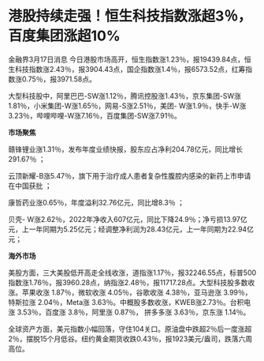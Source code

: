 # 港股持续走强！恒生科技指数涨超3％，百度集团涨超10%

金融界3月17日消息
今日港股市场高开，恒生指数涨1.23％，报19439.84点，恒生科技指数涨2.43％，报3904.43点，国企指数涨1.4％，报6573.52点，红筹指数涨0.75％，报3971.58点。

大型科技股中，阿里巴巴-SW涨1.12％，腾讯控股涨1.43％，京东集团-SW涨1.81％，小米集团-W涨1.65％，网易-S涨2.51％，美团-
W涨1.9％，快手-W涨3.23％，哔哩哔哩-W涨7.16％，百度集团-SW涨7.91％。

**市场聚焦**

赣锋锂业涨1.31％，发布年度业绩快报，股东应占净利204.78亿元，同比增长291.67％ ；

云顶新耀-B涨5.47％，旗下用于治疗成人患者复杂性腹腔内感染的新药上市申请在中国获批 ；

康哲药业涨0.65％，年度溢利32.76亿元，同比增8.3％ ；

贝壳-
W涨2.62％，2022年净收入607亿元，同比下降24.9％；净亏损13.97亿元，上一年同期为5.25亿元；经调整净利润为28.43亿元，上一年同期为22.94亿元；

**海外市场**

美股方面，三大美股低开高走全线收涨，道指涨1.17％，报32246.55点，标普500指数涨1.76％，报3960.28点，纳指涨2.48％，报11717.28点。大型科技股多数收涨。苹果收涨
1.87％，微软收涨 4.05％，谷歌收涨 4.38％，亚马逊涨 3.99％，特斯拉涨 2.04％，Meta涨
3.63％。中概股多数收涨，KWEB涨2.73％。台积电涨 3.53％，百度涨 3.8％，阿里涨 0.87％， 拼多多涨 3.63％，京东涨 1.14％。

全球资产方面，美元指数小幅回落，守住104关口。原油盘中跌超2％后一度涨超2％，摆脱15个月低谷。纽约黄金期货收跌0.43％，报1923美元/盎司，跌落六周高位。

